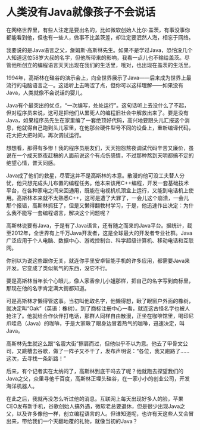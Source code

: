 # 人类没有Java就像孩子不会说话

在网络世界里，有些人注定是要出名的，比如微软创始人比尔·盖茨，有事没事你都能看到他，但也有一些人，做事不比盖茨差，却注定要泯然人海，相忘于网络。 

我要说的是Java语言之父，詹姆斯·高斯林先生。如果不是学过Java，恐怕没几个人知道这位58岁大叔的名字，但他所带来的影响，我看一点儿也不输给盖茨。尽管他所创立的编程语言天天出现在我们的生活里，哦对，也出现在盖茨的生活里。 

1994年，高斯林在硅谷的演示会上，向全世界展示了Java——后来成为世界上最流行的电脑语言之一。这话听上去晦涩了点，但你可以这样理解——如果没有 Java，人类就像不会说话的婴儿。 

Java有个最突出的优点，“一次编写，处处运行”。这句话听上去没什么了不起，但对程序员来说，这可是把他们从累死人的编程旧社会中解救出来了。要是没有Java，如果程序员先生在家里编了一套绝顶好代码，高兴地要跟头儿汇报这个消息，他就得自己跑到头儿家里，在他那台硬件型号不同的设备上，重新编译代码，花大把大把时间，再次调试运行。 

想想看，那得有多惨！我的程序员朋友们，天天抱怨熬夜调试代码辛苦又廉价，虽说在一个成天熬夜赶稿的人面前说这个有点伤感情，不过那种熬到天明都搞不定的绝望心情，普天同感。 

Java成了他们的救星，尽管这并不是高斯林的本意。散漫的他可没工夫替人分忧，他只想完成头儿布置的编程任务。他本来该用C++编程，开发一套基础技术平台，在各种家电之间来回通用，既能在电视机机顶盒上运行，又能到电话机上使用。高斯林本来就不太熟悉C++，这可是遭了大罪了，一会儿这个崩溃，一会儿那个报错，高斯林抓狂了，但是又懒得翻教材学习，于是，他迅速作出决定：为什么我不能写一套编程语言，解决这个问题呢？ 

高斯林说要有Java，于是有了Java语言，还有随之而来的Java平台。据统计，截至2012年，全世界有上千万Java开发者，这是全球最大的开发者专业社群。Java广泛应用于个人电脑、数据中心、游戏控制台、科学超级计算机、移动电话和互联网。 

你别以为说这些跟你无关，就连你手里安卓智能手机的许多应用，都需要Java来开发。它变成了类似氧气的东西，没它不行。 

要是高斯林当年长个心眼儿，像人家香奈儿小姐那样，把自己的名字写到商标里，那现在他的名字肯定满大街都知道。 

可是高斯林才懒得管这事。当初叫他取名字，他懒得想，瞅了眼窗户外面的橡树，就决定叫“Oak”（英语：橡树）。到了商标注册中心一看，就连这古怪名字也被人抢注了。他就给合作伙伴打电话，那群人同样自由散漫，正坐在咖啡馆里，喝印尼爪哇岛（Java）的咖啡，于是大家瞅了眼身边冒着热气的咖啡，迅速决定，叫Java。 

高斯林先生就这么跟“名震大街”擦肩而过，但他似乎不以为意。他去了甲骨文公司，又跳槽去谷歌，做了一阵子又不干了，发布声明说：“各位，我又跑路了……这次，去寻找一条新路！” 

后来，有个记者实在太纳闷了，高斯林到底干吗去了呢？他就跑去探望我们的Java之父，众里寻他千百度，高斯林正埋头硅谷，在一家小小的创业公司，开发海洋机器人。 

在此之后，我就再没怎么听过他的消息。互联网上每天出现好多人的脸，苹果CEO发布新手机，谷歌创始人搞外遇，微软老总要退休，但是很少出现Java之父，以及许多像他一样，创立编程语言的人。但谁知道呢，也许有天这些人又会冒出来，带给我们一个天翻地覆的礼物，就像当初的Java？